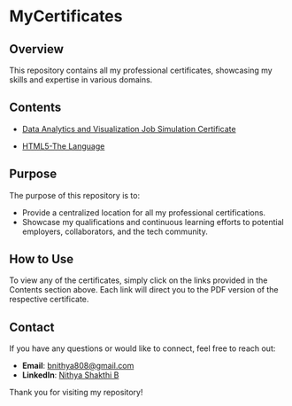 # MyCertificates

## Overview
This repository contains all my professional certificates, showcasing my skills and expertise in various domains.

## Contents
- [Data Analytics and Visualization Job Simulation Certificate](https://github.com/nithyashakthi/MyCertificates/blob/main/forage%20certificate.pdf)
  
- [HTML5-The Language](https://github.com/nithyashakthi/MyCertificates/blob/main/HTML5.pdf)

## Purpose
The purpose of this repository is to:
- Provide a centralized location for all my professional certifications.
- Showcase my qualifications and continuous learning efforts to potential employers, collaborators, and the tech community.

## How to Use
To view any of the certificates, simply click on the links provided in the Contents section above. Each link will direct you to the PDF version of the respective certificate.

## Contact
If you have any questions or would like to connect, feel free to reach out:
- **Email**: [bnithya808@gmail.com](mailto:bnithya808@gmail.com)
- **LinkedIn**: [Nithya Shakthi B]([linkedin.com/in/nithya-shakthi-b-90135a31b])

Thank you for visiting my repository!
